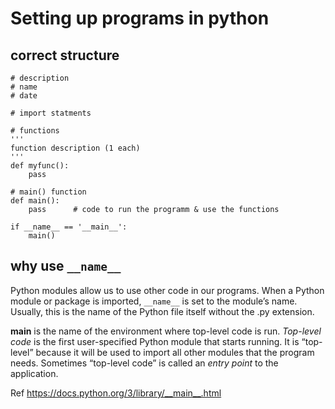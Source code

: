 # Setting up  programs in python
## correct structure 
```
# description
# name
# date

# import statments

# functions
'''
function description (1 each)
'''
def myfunc():
    pass   

# main() function
def main():
    pass      # code to run the programm & use the functions
    
if __name__ == '__main__':
    main()
```
## why use `__name__`
Python modules allow us to use other code in our programs. When a Python module or package is imported, `__name__` is set to the module’s name. 
Usually, this is the name of the Python file itself without the .py extension.  

__main__ is the name of the environment where top-level code is run. 
*Top-level code* is the first user-specified Python module that starts running. 
It is “top-level” because it will be used to import all other modules that the program needs. 
Sometimes “top-level code” is called an *entry point* to the application.

Ref https://docs.python.org/3/library/__main__.html
